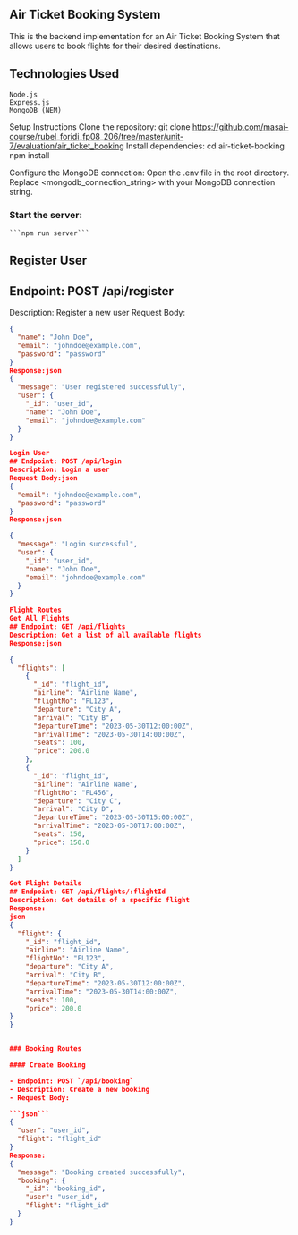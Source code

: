 ## Air Ticket Booking System
This is the backend implementation for an Air Ticket Booking System that allows users to book flights for their desired destinations.

## Technologies Used
    Node.js
    Express.js
    MongoDB (NEM)

Setup Instructions
Clone the repository:
git clone <https://github.com/masai-course/rubel_foridi_fp08_206/tree/master/unit-7/evaluation/air_ticket_booking>
Install dependencies:
cd air-ticket-booking
npm install

Configure the MongoDB connection:
Open the .env file in the root directory.
Replace <mongodb_connection_string> with your MongoDB connection string.

### Start the server:
    ```npm run server```

## Register User
## Endpoint: POST /api/register
Description: Register a new user
Request Body:
```json
{
  "name": "John Doe",
  "email": "johndoe@example.com",
  "password": "password"
}
Response:json
{
  "message": "User registered successfully",
  "user": {
    "_id": "user_id",
    "name": "John Doe",
    "email": "johndoe@example.com"
  }
}

Login User
## Endpoint: POST /api/login
Description: Login a user
Request Body:json
{
  "email": "johndoe@example.com",
  "password": "password"
}
Response:json

{
  "message": "Login successful",
  "user": {
    "_id": "user_id",
    "name": "John Doe",
    "email": "johndoe@example.com"
  }
}

Flight Routes
Get All Flights
## Endpoint: GET /api/flights
Description: Get a list of all available flights
Response:json

{
  "flights": [
    {
      "_id": "flight_id",
      "airline": "Airline Name",
      "flightNo": "FL123",
      "departure": "City A",
      "arrival": "City B",
      "departureTime": "2023-05-30T12:00:00Z",
      "arrivalTime": "2023-05-30T14:00:00Z",
      "seats": 100,
      "price": 200.0
    },
    {
      "_id": "flight_id",
      "airline": "Airline Name",
      "flightNo": "FL456",
      "departure": "City C",
      "arrival": "City D",
      "departureTime": "2023-05-30T15:00:00Z",
      "arrivalTime": "2023-05-30T17:00:00Z",
      "seats": 150,
      "price": 150.0
    }
  ]
}

Get Flight Details
## Endpoint: GET /api/flights/:flightId
Description: Get details of a specific flight
Response:
json
{
  "flight": {
    "_id": "flight_id",
    "airline": "Airline Name",
    "flightNo": "FL123",
    "departure": "City A",
    "arrival": "City B",
    "departureTime": "2023-05-30T12:00:00Z",
    "arrivalTime": "2023-05-30T14:00:00Z",
    "seats": 100,
    "price": 200.0
}
}


### Booking Routes

#### Create Booking

- Endpoint: POST `/api/booking`
- Description: Create a new booking
- Request Body:

```json```
{
  "user": "user_id",
  "flight": "flight_id"
}
Response:
{
  "message": "Booking created successfully",
  "booking": {
    "_id": "booking_id",
    "user": "user_id",
    "flight": "flight_id"
  }
}

